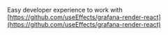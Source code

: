Easy developer experience to work with [https://github.com/useEffects/grafana-render-react](https://github.com/useEffects/grafana-render-react)